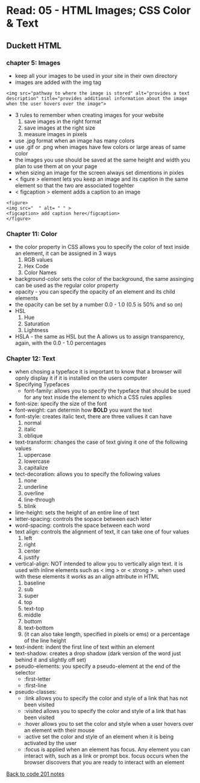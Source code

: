# Read: 05 - HTML Images; CSS Color & Text

## Duckett HTML

### chapter 5: Images

- keep all your images to be used in your site in their own directory
- images are added with the img tag

```
<img src="pathway to where the image is stored" alt="provides a text description" title="provides additional information about the image when the user hovers over the image">
```

- 3 rules to remember when creating images for your website
  1. save images in the right format
  1. save images at the right size
  1. measure images in pixels
- use .jpg format when an image has many colors
- use .gif or .png when images have few colors or large areas of same color
- the images you use should be saved at the same height and width you plan to use them at on your page
- when sizing an image for the screen always set dimentions in pixles
- < figure > element lets you keep an image and its caption in the same element so that the two are associated togehter
- < figcaption > element adds a caption to an image

```
<figure>
<img src="  " alt= " " >
<figcaption> add caption here</figcaption>
</figure>
```

### Chapter 11: Color

- the color property in CSS allows you to specify the color of text inside an element, it can be assigned in 3 ways
  1. RGB values
  1. Hex Code
  1. Color Names
- background-color sets the color of the background, the same assinging can be used as the regular color property
- opacity - you can specify the opacity of an element and its child elements
- the opacity can be set by a number 0.0 - 1.0 (0.5 is 50% and so on)
- HSL
  1. Hue
  1. Saturation
  1. Lightness
- HSLA - the same as HSL but the A allows us to assign transparency, again, with the 0.0 - 1.0 percentages

### Chapter 12: Text

- when chosing a typeface it is important to know that a browser will opnly display it if it is installed on the users computer
- Specifying Typefaces
  - font-family:  allows you to specify the typeface that should be sued  for any text inside the element to which a CSS rules applies
- font-size: specify the size of the font
- font-weight: can determin how **BOLD** you want the text
- font-style: creates italic text, there are three valiues it can have
  1. normal
  1. italic
  1. oblique
- text-transform: changes the case of text giving it one of the following values
  1. uppercase
  1. lowercase
  1. capitalize
- tect-decoration: allows you to specify the following values
  1. none
  1. underline
  1. overline
  1. line-through
  1. blink
- line-height: sets the height of an entire line of text
- letter-spacing: controls the sopace between each leter
- word-spacing: controls the space between each word
- text align: controls the alignment of text, it can take one of four values
  1. left
  1. right
  1. center
  1. justify
- vertical-align: NOT intended to allow you to vertically align text. it is used with inline elements such as < img > or < strong > . when used with these elements it works as an align attribute in HTML
  1. baseline
  1. sub
  1. super
  1. top
  1. text-top
  1. middle
  1. bottom
  1. text-bottom
  1. (it can also take length, specified in pixels or ems) or a percentage of the line height
- text-indent: indent the first line of text within an element
- text-shadow: creates a drop shadow (dark version of the word just behind it and slightly off set)
- pseudo-elements: you specify a pseudo-element at the end of the selector
  - :first-letter
  - :first-line
- pseudo-classes: 
  - :link allows you to specify the color and style of a link that has not been visited
  - :visited allows you to specify the color and style of a link that has been visited
  - :hover allows you to set the color and style when a user hovers over an element with their mouse
  -  :active set the color and style of an element when it is being activated by the user
  - :focus is applied when an element has focus. Any element you can interact with, such as a link or prompt box. focus occurs when the browser discovers that you are ready to interact with an element

[Back to code 201 notes](../201.md)
